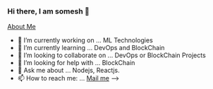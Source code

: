 ### Hi there, I am somesh 👋
<a href="http://someshjoshi.rf.gd/?i=1">About Me</a>

- 🔭 I’m currently working on ... ML Technologies
- 🌱 I’m currently learning ... DevOps and BlockChain
- 👯 I’m looking to collaborate on ... DevOps or BlockChain Projects
- 🤔 I’m looking for help with ... BlockChain
- 💬 Ask me about ... Nodejs, Reactjs.
- 📫 How to reach me: ... <a href="mailto:someshjoshi890@gmail.com">Mail me</a>
-->
